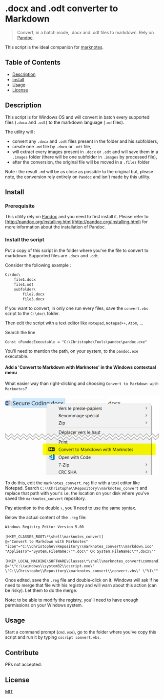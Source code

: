 # .docx and .odt converter to Markdown

> Convert, in a batch mode, .docx and .odt files to markdown. Rely on [Pandoc](http://pandoc.org/).

This script is the ideal companion for [marknotes](https://github.com/cavo789/marknotes).

## Table of Contents

- [Description](#description)
- [Install](#install)
- [Usage](#usage)
- [License](#license)

## Description

This script is for Windows OS and will convert in batch every supported files (`.docx` and `.odt`) to the markdown language (`.md` files).

The utility will :

- convert any `.docx` and `.odt` files present in the folder and his subfolders,
- create one `.md` file by `.docx` or `.odt` file,
- will extract every images present in `.docx` or `.odt` and will save them in a `.images` folder (there will be one subfolder in `.images` by processed file),
- after the conversion, the original file will be moved in a `.files` folder

Note : the result `.md` will be as close as possible to the original but, please note, the conversion rely entirely on `Pandoc` and isn't made by this utility.

## Install

### Prerequisite

This utility rely on [Pandoc](http://pandoc.org/) and you need to first install it. Please refer to [http://pandoc.org/installing.html](http://pandoc.org/installing.html) for more information about the installation of Pandoc.

### Install the script

Put a copy of this script in the folder where you've the file to convert to markdown. Supported files are `.docx` and `.odt`.

Consider the following example :

```
C:\doc\
	file1.docx
    file1.odt
    subfolder\
		file2.docx
        file3.docx
```

If you want to convert, in only one run every files, save the `convert.vbs` script to the `C:\doc\` folder.

Then edit the script with a text editor like `Notepad`, `Notepad++`, `Atom`, ...

Search the line

```
Const cPandocExecutable = "C:\Christophe\Tools\pandoc\pandoc.exe"
```

You'll need to mention the path, on your system, to the `pandoc.exe` executable.

#### Add a 'Convert to Markdown with Marknotes' in the Windows contextual menu

What easier way than right-clicking and choosing `Convert to Markdown with Marknotes`?

![Convert to Markdown with Marknotes](images/convert_with.png)

To do this, edit the `marknotes_convert.reg` file with a text editor like Notepad. Search `C:\\Christophe\\Repository\\marknotes_convert` and replace that path with your's i.e. the location on your disk where you've saved the `marknotes_convert` repository.

Pay attention to the double `\`, you'll need to use the same syntax.

Below the actual content of the `.reg` file:

```
Windows Registry Editor Version 5.00

[HKEY_CLASSES_ROOT\*\shell\marknotes_convert]
@="Convert to Markdown with Marknotes"
"icon"="C:\\Christophe\\Repository\\marknotes_convert\\markdown.ico"
"AppliesTo"="System.FileName:\"*.doc\" OR System.FileName:\"*.docx\""

[HKEY_LOCAL_MACHINE\SOFTWARE\Classes\*\shell\marknotes_convert\command]
@="\"c:\\windows\\system32\\cscript.exe\" \"C:\\Christophe\\Repository\\marknotes_convert\\convert.vbs\" \"%1\""
```

Once edited, save the `.reg` file and double-click on it. Windows will ask if he need to merge that file with his registry and will warn about this action (can be risky). Let them to do the merge.

Note: to be able to modify the registry, you'll need to have enough permissions on your Windows system.

## Usage

Start a command prompt (`cmd.exe`), go to the folder where you've copy this script and run it by typing `cscript convert.vbs`.

## Contribute

PRs not accepted.

## License

[MIT](LICENSE)
